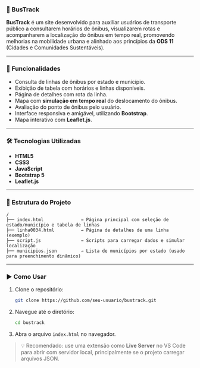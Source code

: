 ### 🚌 BusTrack

**BusTrack** é um site desenvolvido para auxiliar usuários de transporte público a consultarem horários de ônibus, visualizarem rotas e acompanharem a localização do ônibus em tempo real, promovendo melhorias na mobilidade urbana e alinhado aos princípios da **ODS 11** (Cidades e Comunidades Sustentáveis).

---

### 📌 Funcionalidades

* Consulta de linhas de ônibus por estado e município.
* Exibição de tabela com horários e linhas disponíveis.
* Página de detalhes com rota da linha.
* Mapa com **simulação em tempo real** do deslocamento do ônibus.
* Avaliação do ponto de ônibus pelo usuário.
* Interface responsiva e amigável, utilizando **Bootstrap**.
* Mapa interativo com **Leaflet.js**.

---

### 🛠️ Tecnologias Utilizadas

* **HTML5**
* **CSS3**
* **JavaScript**
* **Bootstrap 5**
* **Leaflet.js**

---

### 📂 Estrutura do Projeto

```
/
├── index.html              → Página principal com seleção de estado/município e tabela de linhas
├── linha0034.html          → Página de detalhes de uma linha (exemplo)
├── script.js               → Scripts para carregar dados e simular localização
├── municipios.json         → Lista de municípios por estado (usado para preenchimento dinâmico)

```

---

### ▶️ Como Usar

1. Clone o repositório:

   ```bash
   git clone https://github.com/seu-usuario/bustrack.git
   ```

2. Navegue até o diretório:

   ```bash
   cd bustrack
   ```

3. Abra o arquivo `index.html` no navegador.

> 💡 Recomendado: use uma extensão como **Live Server** no VS Code para abrir com servidor local, principalmente se o projeto carregar arquivos JSON.
